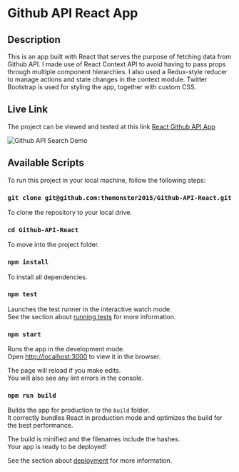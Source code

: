# Github API React App

## Description

This is an app built with React that serves the purpose of fetching data from Github API. I made use of React Context API to avoid having to pass props through multiple component hierarchies. I also used a Redux-style reducer to manage actions and state changes in the context module. Twitter Bootstrap is used for styling the app, together with custom CSS.

## Live Link

The project can be viewed and tested at this link [React Github API App](https://young-badlands-55613.herokuapp.com/)

![Github API Search Demo](captured.gif)

## Available Scripts

To run this project in your local machine, follow the following steps:

### `git clone git@github.com:themonster2015/Github-API-React.git`

To clone the repository to your local drive.<br>

### `cd Github-API-React`

To move into the project folder.<br>

### `npm install`

To install all dependencies.<br>

### `npm test`

Launches the test runner in the interactive watch mode.<br>
See the section about [running tests](https://facebook.github.io/create-react-app/docs/running-tests) for more information.

### `npm start`

Runs the app in the development mode.<br>
Open [http://localhost:3000](http://localhost:3000) to view it in the browser.

The page will reload if you make edits.<br>
You will also see any lint errors in the console.

### `npm run build`

Builds the app for production to the `build` folder.<br>
It correctly bundles React in production mode and optimizes the build for the best performance.

The build is minified and the filenames include the hashes.<br>
Your app is ready to be deployed!

See the section about [deployment](https://facebook.github.io/create-react-app/docs/deployment) for more information.

